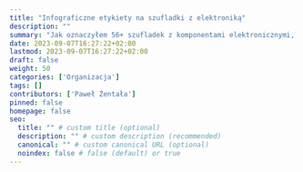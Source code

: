 ```yaml
---
title: "Infograficzne etykiety na szufladki z elektroniką"
description: ""
summary: "Jak oznaczyłem 56+ szufladek z komponentami elektronicznymi, aby się nie pogubić co jest gdzie."
date: 2023-09-07T16:27:22+02:00
lastmod: 2023-09-07T16:27:22+02:00
draft: false
weight: 50
categories: ['Organizacja']
tags: []
contributors: ['Paweł Żentała']
pinned: false
homepage: false
seo:
  title: "" # custom title (optional)
  description: "" # custom description (recommended)
  canonical: "" # custom canonical URL (optional)
  noindex: false # false (default) or true
---
```



